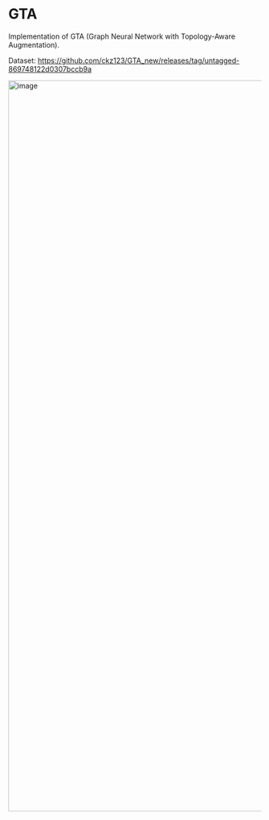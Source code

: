 # GTA
Implementation of GTA (Graph Neural Network with Topology-Aware Augmentation).

Dataset: https://github.com/ckz123/GTA_new/releases/tag/untagged-869748122d0307bccb9a

<img width="1452" alt="image" src="https://github.com/user-attachments/assets/b6d22f2f-b3bf-49d1-9cbd-9f0982233ecb" />


